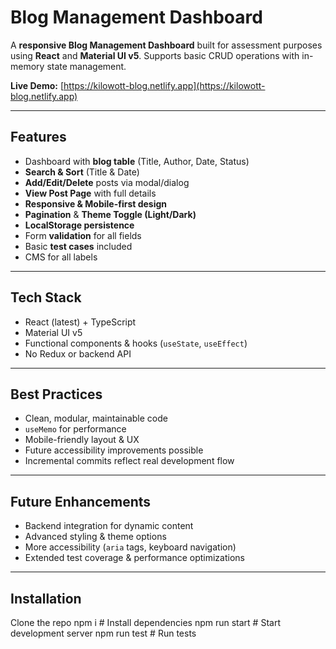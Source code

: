 # Blog Management Dashboard

A **responsive Blog Management Dashboard** built for assessment purposes using **React** and **Material UI v5**. Supports basic CRUD operations with in-memory state management.  

**Live Demo:** [https://kilowott-blog.netlify.app](https://kilowott-blog.netlify.app)

---

## Features

- Dashboard with **blog table** (Title, Author, Date, Status)  
- **Search & Sort** (Title & Date)  
- **Add/Edit/Delete** posts via modal/dialog  
- **View Post Page** with full details  
- **Responsive & Mobile-first design**  
- **Pagination** & **Theme Toggle (Light/Dark)**  
- **LocalStorage persistence**  
- Form **validation** for all fields  
- Basic **test cases** included
- CMS for all labels

---

## Tech Stack

- React (latest) + TypeScript  
- Material UI v5  
- Functional components & hooks (`useState`, `useEffect`)  
- No Redux or backend API  

---

## Best Practices

- Clean, modular, maintainable code  
- `useMemo` for performance  
- Mobile-friendly layout & UX  
- Future accessibility improvements possible  
- Incremental commits reflect real development flow  

---

## Future Enhancements

- Backend integration for dynamic content  
- Advanced styling & theme options  
- More accessibility (`aria` tags, keyboard navigation)  
- Extended test coverage & performance optimizations  

---

## Installation
Clone the repo
npm i       # Install dependencies
npm run start # Start development server
npm run test  # Run tests
